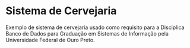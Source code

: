 # Sistema de Cervejaria

Exemplo de sistema de cervejaria usado como requisito para a Disciplica Banco de Dados para Graduação em Sistemas de Informação pela Universidade Federal de Ouro Preto. 



